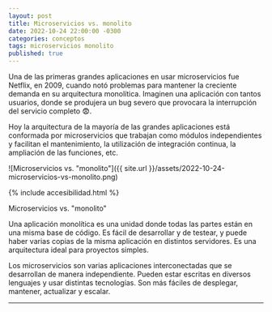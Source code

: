 ```yaml
---
layout: post
title: Microservicios vs. monolito
date: 2022-10-24 22:00:00 -0300
categories: conceptos
tags: microservicios monolito
published: true
---
```


Una de las primeras grandes aplicaciones en usar microservicios fue Netflix, en 2009, cuando notó problemas para mantener la creciente demanda en su arquitectura monolítica. Imaginen una aplicación con tantos usuarios, donde se produjera un bug severo que provocara la interrupción del servicio completo 😨.

Hoy la arquitectura de la mayoría de las grandes aplicaciones está conformada por microservicios que trabajan como módulos independientes y facilitan el mantenimiento, la utilización de integración continua, la ampliación de las funciones, etc.


![Microservicios vs. "monolito"]({{ site.url }}/assets/2022-10-24-microservicios-vs-monolito.png)


{% include accesibilidad.html %}

Microservicios vs. "monolito"

Una aplicación monolítica es una unidad donde todas las partes están en una misma base de código. Es fácil de desarrollar y de testear, y puede haber varias copias de la misma aplicación en distintos servidores. Es una arquitectura ideal para proyectos simples.

Los microservicios son varias aplicaciones interconectadas que se desarrollan de manera independiente. Pueden estar escritas en diversos lenguajes y usar distintas tecnologías. Son más fáciles de desplegar, mantener, actualizar y escalar.

</div></details>




<hr />
